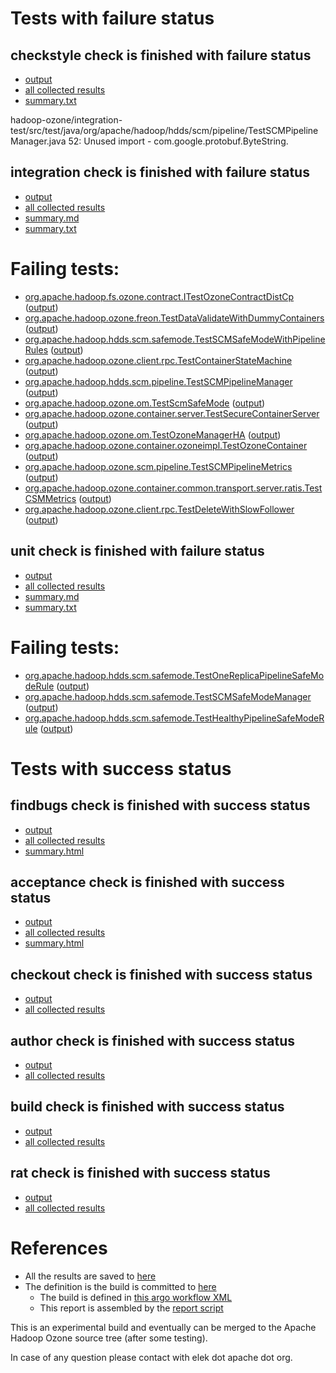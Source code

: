 # Tests with failure status

## checkstyle check is finished with failure status

   * [output](https://raw.githubusercontent.com/elek/ozone-ci-q4/master/pr/pr-hdds-1868-4pzfm/checkstyle/output.log)
   * [all collected results](https://github.com/elek/ozone-ci-q4/tree/master/pr/pr-hdds-1868-4pzfm/checkstyle)
   * [summary.txt](https://github.com/elek/ozone-ci-q4/tree/master/pr/pr-hdds-1868-4pzfm/checkstyle/summary.txt)

hadoop-ozone/integration-test/src/test/java/org/apache/hadoop/hdds/scm/pipeline/TestSCMPipelineManager.java
 52: Unused import - com.google.protobuf.ByteString.

## integration check is finished with failure status

   * [output](https://raw.githubusercontent.com/elek/ozone-ci-q4/master/pr/pr-hdds-1868-4pzfm/integration/output.log)
   * [all collected results](https://github.com/elek/ozone-ci-q4/tree/master/pr/pr-hdds-1868-4pzfm/integration)
   * [summary.md](https://github.com/elek/ozone-ci-q4/tree/master/pr/pr-hdds-1868-4pzfm/integration/summary.md)
   * [summary.txt](https://github.com/elek/ozone-ci-q4/tree/master/pr/pr-hdds-1868-4pzfm/integration/summary.txt)

# Failing tests: 

 * [org.apache.hadoop.fs.ozone.contract.ITestOzoneContractDistCp](hadoop-ozone/ozonefs/org.apache.hadoop.fs.ozone.contract.ITestOzoneContractDistCp.txt) ([output](hadoop-ozone/ozonefs/org.apache.hadoop.fs.ozone.contract.ITestOzoneContractDistCp-output.txt))
 * [org.apache.hadoop.ozone.freon.TestDataValidateWithDummyContainers](hadoop-ozone/tools/org.apache.hadoop.ozone.freon.TestDataValidateWithDummyContainers.txt) ([output](hadoop-ozone/tools/org.apache.hadoop.ozone.freon.TestDataValidateWithDummyContainers-output.txt))
 * [org.apache.hadoop.hdds.scm.safemode.TestSCMSafeModeWithPipelineRules](hadoop-ozone/integration-test/org.apache.hadoop.hdds.scm.safemode.TestSCMSafeModeWithPipelineRules.txt) ([output](hadoop-ozone/integration-test/org.apache.hadoop.hdds.scm.safemode.TestSCMSafeModeWithPipelineRules-output.txt))
 * [org.apache.hadoop.ozone.client.rpc.TestContainerStateMachine](hadoop-ozone/integration-test/org.apache.hadoop.ozone.client.rpc.TestContainerStateMachine.txt) ([output](hadoop-ozone/integration-test/org.apache.hadoop.ozone.client.rpc.TestContainerStateMachine-output.txt))
 * [org.apache.hadoop.hdds.scm.pipeline.TestSCMPipelineManager](hadoop-ozone/integration-test/org.apache.hadoop.hdds.scm.pipeline.TestSCMPipelineManager.txt) ([output](hadoop-ozone/integration-test/org.apache.hadoop.hdds.scm.pipeline.TestSCMPipelineManager-output.txt))
 * [org.apache.hadoop.ozone.om.TestScmSafeMode](hadoop-ozone/integration-test/org.apache.hadoop.ozone.om.TestScmSafeMode.txt) ([output](hadoop-ozone/integration-test/org.apache.hadoop.ozone.om.TestScmSafeMode-output.txt))
 * [org.apache.hadoop.ozone.container.server.TestSecureContainerServer](hadoop-ozone/integration-test/org.apache.hadoop.ozone.container.server.TestSecureContainerServer.txt) ([output](hadoop-ozone/integration-test/org.apache.hadoop.ozone.container.server.TestSecureContainerServer-output.txt))
 * [org.apache.hadoop.ozone.om.TestOzoneManagerHA](hadoop-ozone/integration-test/org.apache.hadoop.ozone.om.TestOzoneManagerHA.txt) ([output](hadoop-ozone/integration-test/org.apache.hadoop.ozone.om.TestOzoneManagerHA-output.txt))
 * [org.apache.hadoop.ozone.container.ozoneimpl.TestOzoneContainer](hadoop-ozone/integration-test/org.apache.hadoop.ozone.container.ozoneimpl.TestOzoneContainer.txt) ([output](hadoop-ozone/integration-test/org.apache.hadoop.ozone.container.ozoneimpl.TestOzoneContainer-output.txt))
 * [org.apache.hadoop.ozone.scm.pipeline.TestSCMPipelineMetrics](hadoop-ozone/integration-test/org.apache.hadoop.ozone.scm.pipeline.TestSCMPipelineMetrics.txt) ([output](hadoop-ozone/integration-test/org.apache.hadoop.ozone.scm.pipeline.TestSCMPipelineMetrics-output.txt))
 * [org.apache.hadoop.ozone.container.common.transport.server.ratis.TestCSMMetrics](hadoop-ozone/integration-test/org.apache.hadoop.ozone.container.common.transport.server.ratis.TestCSMMetrics.txt) ([output](hadoop-ozone/integration-test/org.apache.hadoop.ozone.container.common.transport.server.ratis.TestCSMMetrics-output.txt))
 * [org.apache.hadoop.ozone.client.rpc.TestDeleteWithSlowFollower](hadoop-ozone/integration-test/org.apache.hadoop.ozone.client.rpc.TestDeleteWithSlowFollower.txt) ([output](hadoop-ozone/integration-test/org.apache.hadoop.ozone.client.rpc.TestDeleteWithSlowFollower-output.txt))

## unit check is finished with failure status

   * [output](https://raw.githubusercontent.com/elek/ozone-ci-q4/master/pr/pr-hdds-1868-4pzfm/unit/output.log)
   * [all collected results](https://github.com/elek/ozone-ci-q4/tree/master/pr/pr-hdds-1868-4pzfm/unit)
   * [summary.md](https://github.com/elek/ozone-ci-q4/tree/master/pr/pr-hdds-1868-4pzfm/unit/summary.md)
   * [summary.txt](https://github.com/elek/ozone-ci-q4/tree/master/pr/pr-hdds-1868-4pzfm/unit/summary.txt)

# Failing tests: 

 * [org.apache.hadoop.hdds.scm.safemode.TestOneReplicaPipelineSafeModeRule](hadoop-hdds/server-scm/org.apache.hadoop.hdds.scm.safemode.TestOneReplicaPipelineSafeModeRule.txt) ([output](hadoop-hdds/server-scm/org.apache.hadoop.hdds.scm.safemode.TestOneReplicaPipelineSafeModeRule-output.txt))
 * [org.apache.hadoop.hdds.scm.safemode.TestSCMSafeModeManager](hadoop-hdds/server-scm/org.apache.hadoop.hdds.scm.safemode.TestSCMSafeModeManager.txt) ([output](hadoop-hdds/server-scm/org.apache.hadoop.hdds.scm.safemode.TestSCMSafeModeManager-output.txt))
 * [org.apache.hadoop.hdds.scm.safemode.TestHealthyPipelineSafeModeRule](hadoop-hdds/server-scm/org.apache.hadoop.hdds.scm.safemode.TestHealthyPipelineSafeModeRule.txt) ([output](hadoop-hdds/server-scm/org.apache.hadoop.hdds.scm.safemode.TestHealthyPipelineSafeModeRule-output.txt))


# Tests with success status

## findbugs check is finished with success status

   * [output](https://raw.githubusercontent.com/elek/ozone-ci-q4/master/pr/pr-hdds-1868-4pzfm/findbugs/output.log)
   * [all collected results](https://github.com/elek/ozone-ci-q4/tree/master/pr/pr-hdds-1868-4pzfm/findbugs)
   * [summary.html](https://elek.github.io/ozone-ci-q4/pr/pr-hdds-1868-4pzfm/findbugs/summary.html)


## acceptance check is finished with success status

   * [output](https://raw.githubusercontent.com/elek/ozone-ci-q4/master/pr/pr-hdds-1868-4pzfm/acceptance/output.log)
   * [all collected results](https://github.com/elek/ozone-ci-q4/tree/master/pr/pr-hdds-1868-4pzfm/acceptance)
   * [summary.html](https://elek.github.io/ozone-ci-q4/pr/pr-hdds-1868-4pzfm/acceptance/summary.html)


## checkout check is finished with success status

   * [output](https://raw.githubusercontent.com/elek/ozone-ci-q4/master/pr/pr-hdds-1868-4pzfm/checkout/output.log)
   * [all collected results](https://github.com/elek/ozone-ci-q4/tree/master/pr/pr-hdds-1868-4pzfm/checkout)


## author check is finished with success status

   * [output](https://raw.githubusercontent.com/elek/ozone-ci-q4/master/pr/pr-hdds-1868-4pzfm/author/output.log)
   * [all collected results](https://github.com/elek/ozone-ci-q4/tree/master/pr/pr-hdds-1868-4pzfm/author)


## build check is finished with success status

   * [output](https://raw.githubusercontent.com/elek/ozone-ci-q4/master/pr/pr-hdds-1868-4pzfm/build/output.log)
   * [all collected results](https://github.com/elek/ozone-ci-q4/tree/master/pr/pr-hdds-1868-4pzfm/build)


## rat check is finished with success status

   * [output](https://raw.githubusercontent.com/elek/ozone-ci-q4/master/pr/pr-hdds-1868-4pzfm/rat/output.log)
   * [all collected results](https://github.com/elek/ozone-ci-q4/tree/master/pr/pr-hdds-1868-4pzfm/rat)




# References

 * All the results are saved to [here](https://github.com/elek/ozone-ci-q4/tree/master/pr/pr-hdds-1868-4pzfm/)
 * The definition is the build is committed to [here](https://github.com/elek/argo-ozone)
    * The build is defined in [this argo workflow XML](https://github.com/elek/argo-ozone/blob/master/ozone-build.yaml)
    * This report is assembled by the [report script](https://github.com/elek/argo-ozone/blob/master/scripts/report.sh)

This is an experimental build and eventually can be merged to the Apache Hadoop Ozone source tree (after some testing).

In case of any question please contact with elek dot apache dot org.

